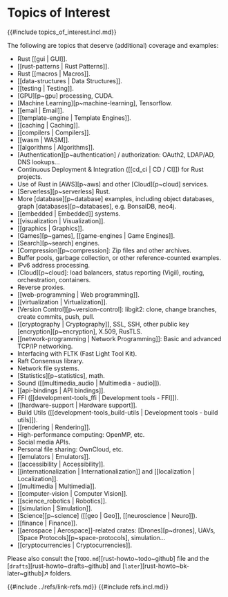 # Topics of Interest

{{#include topics_of_interest.incl.md}}

The following are topics that deserve (additional) coverage and examples:

- Rust [[gui | GUI]].
- [[rust-patterns | Rust Patterns]].
- Rust [[macros | Macros]].
- [[data-structures | Data Structures]].
- [[testing | Testing]].
- [GPU][p~gpu] processing, CUDA.
- [Machine Learning][p~machine-learning], Tensorflow.
- [[email | Email]].
- [[template-engine | Template Engines]].
- [[caching | Caching]].
- [[compilers | Compilers]].
- [[wasm | WASM]].
- [[algorithms | Algorithms]].
- [Authentication][p~authentication] / authorization: OAuth2, LDAP/AD, DNS lookups...
- Continuous Deployment & Integration ([[cd_ci | CD / CI]]) for Rust projects.
- Use of Rust in [AWS][p~aws] and other [Cloud][p~cloud] services.
- [Serverless][p~serverless] Rust.
- More [database][p~database] examples, including object databases, graph [databases][p~databases], e.g. BonsaiDB, neo4j.
- [[embedded | Embedded]] systems.
- [[visualization | Visualization]].
- [[graphics | Graphics]].
- [Games][p~games], [[game-engines | Game Engines]].
- [Search][p~search] engines.
- [Compression][p~compression]: Zip files and other archives.
- Buffer pools, garbage collection, or other reference-counted examples.
- IPv6 address processing.
- [Cloud][p~cloud]: load balancers, status reporting (Vigil), routing, orchestration, containers.
- Reverse proxies.
- [[web-programming | Web programming]].
- [[virtualization | Virtualization]].
- [Version Control][p~version-control]: libgit2: clone, change branches, create commits, push, pull.
- [[cryptography | Cryptography]], SSL, SSH, other public key [encryption][p~encryption], X.509, RusTLS.
- [[network-programming | Network Programming]]: Basic and advanced TCP/IP networking.
- Interfacing with FLTK (Fast Light Tool Kit).
- Raft Consensus library.
- Network file systems.
- [Statistics][p~statistics], math.
- Sound ([[multimedia_audio | Multimedia - audio]]).
- [[api-bindings | API bindings]].
- FFI ([[development-tools_ffi | Development tools - FFI]]).
- [[hardware-support | Hardware support]].
- Build Utils ([[development-tools_build-utils | Development tools - build utils]]).
- [[rendering | Rendering]].
- High-performance computing: OpenMP, etc.
- Social media APIs.
- Personal file sharing: OwnCloud, etc.
- [[emulators | Emulators]].
- [[accessibility | Accessibility]].
- [[internationalization | Internationalization]] and [[localization | Localization]].
- [[multimedia | Multimedia]].
- [[computer-vision | Computer Vision]].
- [[science_robotics | Robotics]].
- [[simulation | Simulation]].
- [Science][p~science] ([[geo | Geo]], [[neuroscience | Neuro]]).
- [[finance | Finance]].
- [[aerospace | Aerospace]]-related crates: [Drones][p~drones], UAVs, [Space Protocols][p~space-protocols], simulation...
- [[cryptocurrencies | Cryptocurrencies]].

Please also consult the [`TODO.md`][rust-howto~todo~github] file and the [`drafts`][rust-howto~drafts~github] and [`later`][rust-howto~bk-later~github]↗ folders.

{{#include ../refs/link-refs.md}}
{{#include refs.incl.md}}

<div class="hidden">
</div>
